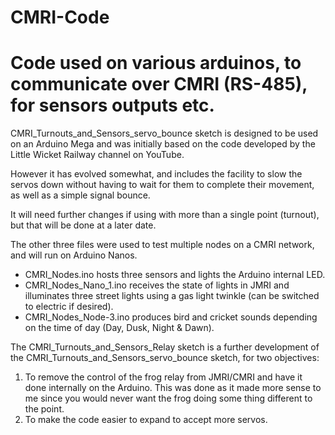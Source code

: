 # CMRI-Code
<h1>Code used on various arduinos, to communicate over CMRI (RS-485), for sensors outputs etc.</h1>
<p>CMRI_Turnouts_and_Sensors_servo_bounce sketch is designed to be used on an Arduino Mega
and was initially based on the code developed by the Little Wicket Railway channel on YouTube.<p>
<p>However it has evolved somewhat, and includes the facility to slow the servos down without having
to wait for them to complete their movement, as well as a simple signal bounce.</p>
<p>It will need further changes if using with more than a single point (turnout), but that will be done at a later date.</p>
<p>The other three files were used to test multiple nodes on a CMRI network, and will run on Arduino Nanos.</p>
<ul>
  <li>CMRI_Nodes.ino hosts three sensors and lights the Arduino internal LED.</li>
  <li>CMRI_Nodes_Nano_1.ino receives the state of lights in JMRI and illuminates three street lights using a gas light twinkle  (can be switched to electric if desired).</li>
  <li>CMRI_Nodes_Node-3.ino produces bird and cricket sounds depending on the time of day (Day, Dusk, Night & Dawn).</li>
</ul>
<p>The CMRI_Turnouts_and_Sensors_Relay sketch is a further development of the CMRI_Turnouts_and_Sensors_servo_bounce sketch, for two objectives:
  <ol>
    <li>To remove the control of the frog relay from JMRI/CMRI and have it done internally on the Arduino. This was done as it made more sense to me since you would never want the frog doing some thing different to the point.</li>
    <li>To make the code easier to expand to accept more servos.</li>
  </ol>
